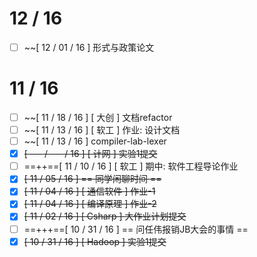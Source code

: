 
# 12 / 16
- [ ] ~~[ 12 / 01 / 16 ] 形式与政策论文
# 11 / 16
- [ ] ~~[ 11 / 18 / 16 ] [ 大创 ] 文档refactor
- [ ] ~~[ 11 / 13 / 16 ] [ 软工 ] 作业: 设计文档
- [ ] ~~[ 11 / 13 / 16 ] compiler-lab-lexer
- [x] ~~[ --- / --- / 16 ] [ 计网 ] 实验1提交~~
- [ ] ==++==[ 11 / 10 / 16 ] [ 软工 ] 期中: 软件工程导论作业
- [x] ~~[ 11 / 05 / 16 ] == 同学闲聊时间 ==~~
- [x] ~~[ 11 / 04 / 16 ] [ 通信软件 ] 作业-1~~
- [x] ~~[ 11 / 04 / 16 ] [ 编译原理 ] 作业-2~~
- [x] ~~[ 11 / 02 / 16 ] [ Csharp ] 大作业计划提交~~
- [ ] ==+++==[ 10 / 31 / 16 ] == 问任伟报销JB大会的事情 ==
- [x] ~~[ 10 / 31 / 16 ] [ Hadoop ] 实验1提交~~
